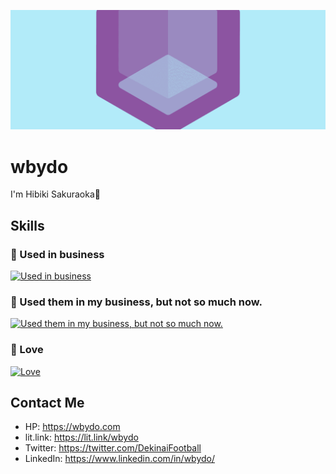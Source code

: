 ![logo](./assets/facebook_cover_photo_1.png)

# wbydo

I'm Hibiki Sakuraoka🫣

## Skills

### 🏢 Used in business

[![Used in business](https://skillicons.dev/icons?i=solidity,ts,nodejs,mysql)](https://skillicons.dev)

### 📝 Used them in my business, but not so much now.

[![Used them in my business, but not so much now.](https://skillicons.dev/icons?i=php)](https://skillicons.dev)

### 💜 Love

[![Love](https://skillicons.dev/icons?i=react,java,py,emacs,ableton)](https://skillicons.dev)

## Contact Me

- HP: https://wbydo.com
- lit.link: https://lit.link/wbydo
- Twitter: https://twitter.com/DekinaiFootball
- LinkedIn: https://www.linkedin.com/in/wbydo/
